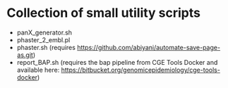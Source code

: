Collection of small utility scripts
===================================


- panX_generator.sh
- phaster_2_embl.pl
- phaster.sh (requires https://github.com/abiyani/automate-save-page-as.git)
- report_BAP.sh (requires the bap pipeline from CGE Tools Docker and available here: https://bitbucket.org/genomicepidemiology/cge-tools-docker)


